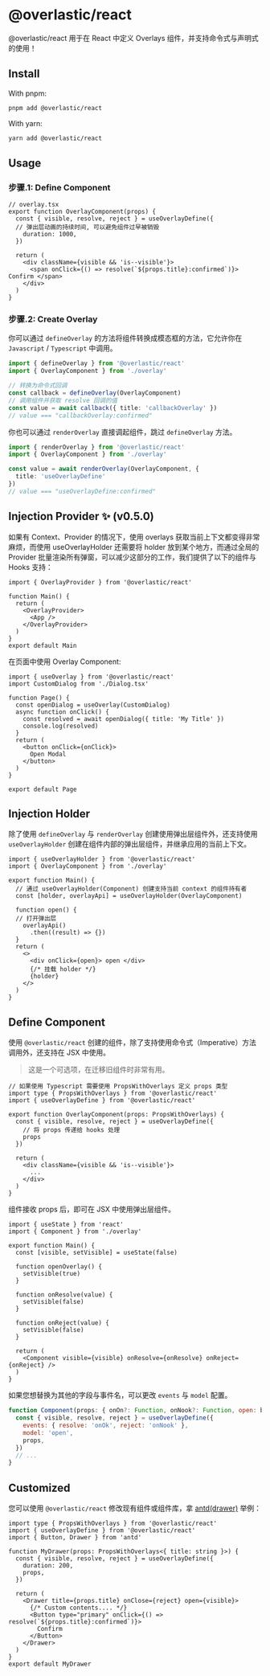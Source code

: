# @overlastic/react

@overlastic/react 用于在 React 中定义 Overlays 组件，并支持命令式与声明式的使用！

## Install

With pnpm:
```sh
pnpm add @overlastic/react
```

With yarn:
```sh
yarn add @overlastic/react
```

## Usage

### 步骤.1: Define Component

```tsx
// overlay.tsx
export function OverlayComponent(props) {
  const { visible, resolve, reject } = useOverlayDefine({
  // 弹出层动画的持续时间, 可以避免组件过早被销毁
    duration: 1000,
  })

  return (
    <div className={visible && 'is--visible'}>
      <span onClick={() => resolve(`${props.title}:confirmed`)}> Confirm </span>
    </div>
  )
}
```

### 步骤.2: Create Overlay

你可以通过 `defineOverlay` 的方法将组件转换成模态框的方法，它允许你在 `Javascript` / `Typescript` 中调用。

```ts
import { defineOverlay } from '@overlastic/react'
import { OverlayComponent } from './overlay'

// 转换为命令式回调
const callback = defineOverlay(OverlayComponent)
// 调用组件并获取 resolve 回调的值
const value = await callback({ title: 'callbackOverlay' })
// value === "callbackOverlay:confirmed"
```

你也可以通过 `renderOverlay` 直接调起组件，跳过 `defineOverlay` 方法。

```ts
import { renderOverlay } from '@overlastic/react'
import { OverlayComponent } from './overlay'

const value = await renderOverlay(OverlayComponent, {
  title: 'useOverlayDefine'
})
// value === "useOverlayDefine:confirmed"
```

## Injection Provider ✨ (v0.5.0)

如果有 Context、Provider 的情况下，使用 overlays 获取当前上下文都变得非常麻烦，而使用 useOverlayHolder 还需要将 holder 放到某个地方，而通过全局的 Provider 批量渲染所有弹窗，可以减少这部分的工作，我们提供了以下的组件与 Hooks 支持：

```tsx
import { OverlayProvider } from '@overlastic/react'

function Main() {
  return (
    <OverlayProvider>
      <App />
    </OverlayProvider>
  )
}
export default Main
```

在页面中使用 Overlay Component:

```tsx
import { useOverlay } from '@overlastic/react'
import CustomDialog from './Dialog.tsx'

function Page() {
  const openDialog = useOverlay(CustomDialog)
  async function onClick() {
    const resolved = await openDialog({ title: 'My Title' })
    console.log(resolved)
  }
  return (
    <button onClick={onClick}>
      Open Modal
    </button>
  )
}

export default Page
```

## Injection Holder

除了使用 `defineOverlay` 与 `renderOverlay` 创建使用弹出层组件外，还支持使用 `useOverlayHolder` 创建在组件内部的弹出层组件，并继承应用的当前上下文。

```tsx
import { useOverlayHolder } from '@overlastic/react'
import { OverlayComponent } from './overlay'

export function Main() {
  // 通过 useOverlayHolder(Component) 创建支持当前 context 的组件持有者
  const [holder, overlayApi] = useOverlayHolder(OverlayComponent)

  function open() {
  // 打开弹出层
    overlayApi()
      .then((result) => {})
  }
  return (
    <>
      <div onClick={open}> open </div>
      {/* 挂载 holder */}
      {holder}
    </>
  )
}
```

## Define Component

使用 `@overlastic/react` 创建的组件，除了支持使用命令式（Imperative）方法调用外，还支持在 JSX 中使用。

> 这是一个可选项，在迁移旧组件时非常有用。

```tsx
// 如果使用 Typescript 需要使用 PropsWithOverlays 定义 props 类型
import type { PropsWithOverlays } from '@overlastic/react'
import { useOverlayDefine } from '@overlastic/react'

export function OverlayComponent(props: PropsWithOverlays) {
  const { visible, resolve, reject } = useOverlayDefine({
    // 将 props 传递给 hooks 处理
    props
  })

  return (
    <div className={visible && 'is--visible'}>
      ...
    </div>
  )
}
```

组件接收 props 后，即可在 JSX 中使用弹出层组件。

```tsx
import { useState } from 'react'
import { Component } from './overlay'

export function Main() {
  const [visible, setVisible] = useState(false)

  function openOverlay() {
    setVisible(true)
  }

  function onResolve(value) {
    setVisible(false)
  }

  function onReject(value) {
    setVisible(false)
  }

  return (
    <Component visible={visible} onResolve={onResolve} onReject={onReject} />
  )
}
```

如果您想替换为其他的字段与事件名，可以更改 `events` 与 `model` 配置。

```jsx
function Component(props: { onOn?: Function, onNook?: Function, open: boolean }) {
  const { visible, resolve, reject } = useOverlayDefine({
    events: { resolve: 'onOk', reject: 'onNook' },
    model: 'open',
    props,
  })
  // ...
}
```

## Customized

您可以使用 `@overlastic/react` 修改现有组件或组件库，拿 [antd(drawer)](https://ant.design/components/drawer-cn) 举例：

```tsx
import type { PropsWithOverlays } from '@overlastic/react'
import { useOverlayDefine } from '@overlastic/react'
import { Button, Drawer } from 'antd'

function MyDrawer(props: PropsWithOverlays<{ title: string }>) {
  const { visible, resolve, reject } = useOverlayDefine({
    duration: 200,
    props,
  })

  return (
    <Drawer title={props.title} onClose={reject} open={visible}>
      {/* Custom contents.... */}
      <Button type="primary" onClick={() => resolve(`${props.title}:confirmed`)}>
        Confirm
      </Button>
    </Drawer>
  )
}
export default MyDrawer
```
